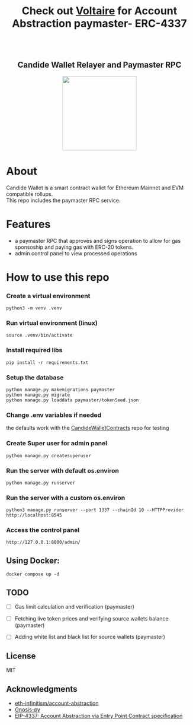 <!-- PROJECT LOGO -->

<div align="center">
  <h1 align="center">Check out <a href='https://github.com/candidelabs/voltaire'>Voltaire</a> for Account Abstraction paymaster- ERC-4337</h1>
</div>
<br/><br/>
<div align="center">
  <h2 align="center">Candide Wallet Relayer and Paymaster RPC</h2>
</div>

<div align="center">
<img src="https://user-images.githubusercontent.com/7014833/203773780-04a0c8c0-93a6-43a4-bb75-570cb951dfa0.png" height =200>
</div>

# About

Candide Wallet is a smart contract wallet for Ethereum Mainnet and EVM compatible rollups.<br/>
This repo includes the paymaster RPC service.

# Features
- a paymaster RPC that approves and signs operation to allow for gas sponsoship and paying gas with ERC-20 tokens.
- admin control panel to view processed operations

# How to use this repo

### Create a virtual environment
```
python3 -m venv .venv
```

### Run virtual environment (linux)
```
source .venv/bin/activate
```

### Install required libs
```
pip install -r requirements.txt
```

### Setup the database
```
python manage.py makemigrations paymaster
python manage.py migrate
python manage.py loaddata paymaster/tokenSeed.json
```

### Change .env variables if needed 
the defaults work with the <a href='https://github.com/candidelabs/CandideWalletContracts'>CandideWalletContracts</a> repo for testing


### Create Super user for admin panel
```
python manage.py createsuperuser
```

### Run the server with default os.environ
```
python manage.py runserver
```

### Run the server with a custom os.environ
```
python3 manage.py runserver --port 1337 --chainId 10 --HTTPProvider http://localhost:8545
```

### Access the control panel
```
http://127.0.0.1:8000/admin/
```

## Using Docker:
```
docker compose up -d
```

## TODO
- [ ] Gas limit calculation and verification (paymaster)
- [ ] Fetching live token prices and verifying source wallets balance (paymaster)
- [ ] Adding white list and black list for source wallets (paymaster)


<!-- LICENSE -->
## License

MIT

<!-- ACKNOWLEDGMENTS -->
## Acknowledgments
* <a href='https://github.com/eth-infinitism/account-abstraction'>eth-infinitism/account-abstraction</a>
* <a href='https://github.com/safe-global/safe-eth-py'>Gnosis-py</a>
* <a href='https://eips.ethereum.org/EIPS/eip-4337'>EIP-4337: Account Abstraction via Entry Point Contract specification </a>
